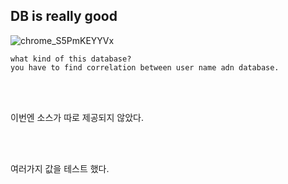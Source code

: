 ## DB is really good

![chrome_S5PmKEYYVx](https://user-images.githubusercontent.com/79683414/133197533-0781e5e9-88a5-4958-893a-12dc57752232.png)

```
what kind of this database?
you have to find correlation between user name adn database.
```

<br/>

<br/>

이번엔 소스가 따로 제공되지 않았다.  

<br/>

<br/>

여러가지 값을 테스트 했다.  





